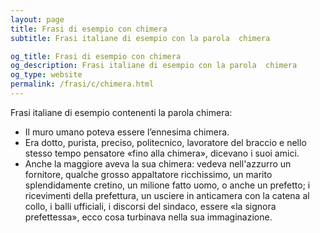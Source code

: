 ```yaml
---
layout: page
title: Frasi di esempio con chimera 
subtitle: Frasi italiane di esempio con la parola  chimera

og_title: Frasi di esempio con chimera 
og_description: Frasi italiane di esempio con la parola  chimera
og_type: website
permalink: /frasi/c/chimera.html
---
```


Frasi italiane di esempio contenenti la parola chimera:


- Il muro umano poteva essere l’ennesima chimera.
- Era dotto, purista, preciso, politecnico, lavoratore del braccio e nello stesso tempo pensatore «fino alla chimera», dicevano i suoi amici.
- Anche la maggiore aveva la sua chimera: vedeva nell'azzurro un fornitore, qualche grosso appaltatore ricchissimo, un marito splendidamente cretino, un milione fatto uomo, o anche un prefetto; i ricevimenti della prefettura, un usciere in anticamera con la catena al collo, i balli ufficiali, i discorsi del sindaco, essere «la signora prefettessa», ecco cosa turbinava nella sua immaginazione.
